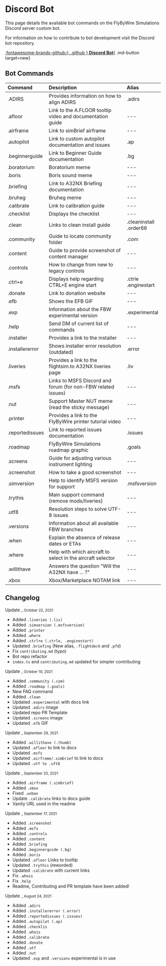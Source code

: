 # Discord Bot

This page details the available bot commands on the FlyByWire Simulations Discord server custom bot. 

For information on how to contribute to bot development visit the Discord bot repository.

[:fontawesome-brands-github:{: .github } **Discord Bot**](https://github.com/flybywiresim/discord-bot){ .md-button target=new}
 
## Bot Commands

| Command         | Description                                                  | Alias                      |
| :---            | :---                                                         | :---                       |
| .ADIRS          | Provides information on how to align ADIRS                   | .adirs                     |
| .afloor         | Link to the A.FLOOR tooltip video and documentation guide    | ---                        |
| .airframe       | Link to simBrief airframe                                    | ---                        |
| .autopilot      | Link to custom autopilot documentation and issues            | .ap                        |
| .beginnerguide  | Link to Beginner Guide documentation                         | .bg                        |
| .boratorium     | Boratorium meme                                              | ---                        |
| .boris          | Boris sound meme                                             | ---                        |
| .briefing       | Link to A32NX Briefing documentation                         | ---                        |
| .bruheg         | Bruheg meme                                                  | ---                        |
| .calibrate      | Link to calibration guide                                    | ---                        |
| .checklist      | Displays the checklist                                       | ---                        |
| .clean          | Links to clean install guide                                 | .cleaninstall <br>.order66 |
| .community      | Guide to locate community folder                             | .com                       |
| .content        | Guide to provide screenshot of content manager               | ---                        |
| .controls       | How to change from new to legacy controls                    | ---                        |
| .ctrl+e         | Displays help regarding CTRL+E engine start                  | .ctrle <br>.enginestart    |
| .donate         | Link to donation website                                     | ---                        |
| .efb            | Shows the EFB GIF                                            | ---                        |
| .exp            | Information about the FBW experimental version               | .experimental              |
| .help           | Send DM of current list of commands                          | ---                        |
| .installer      | Provides a link to the installer                             | ---                        |
| .installererror | Shows installer error resolution (outdated)                  | .error                     |
| .liveries       | Provides a link to the flightsim.to A32NX liveries page      | .liv                       |
| .msfs           | Links to MSFS Discord and forum (for non-FBW related issues) | ---                        |
| .nut            | Support Master NUT meme (read the sticky message)            | ---                        |
| .printer        | Provides a link to the FlyByWire printer tutorial video      | ---                        |
| .reportedissues | Link to reported issues documentation                        | .issues                    |
| .roadmap        | FlyByWire Simulations roadmap graphic                        | .goals                     |
| .screens        | Guide for adjusting various instrument lighting              | ---                        |
| .screenshot     | How to take a good screenshot                                | ---                        |
| .simversion     | Help to identify MSFS version for support                    | .msfsversion               |
| .trythis        | Main support command (remove mods/liveries)                  | ---                        |
| .utf8           | Resolution steps to solve UTF-8 issues                       | ---                        |
| .versions       | Information about all available FBW branches                 | ---                        |
| .when           | Explain the absence of release dates or ETAs                 | ---                        |
| .where          | Help with which aircraft to select in the aircraft selector  | ---                        |
| .willithave     | Answers the question "Will the A32NX have ... ?"             | ---                        |
| .xbox           | Xbox/Marketplace NOTAM link                                  | ---                        |

## Changelog

Update <small>_ October 22, 2021</small>

- Added `.liveries (.liv)`
- Added `.simversion (.msfsversion)`
- Added `.printer`
- Added `.where`
- Added `.ctrl+e (.ctrle, .enginestart)`
- Updated `.briefing` (New alias, `.flightdeck` and `.pfd`)
- Fix `contributing.md` (typo)
- Bot repo refactor
- `index.ts` and `contributing.md` updated for simpler contributing

Update <small>_ October 10, 2021</small>

- Added `.community (.com)`
- Added `.roadmap (.goals)`
- New FAQ command
- Added `.clean`
- Updated `.experimental` with docs link
- Updated `.adirs` image
- Updated repo PR Template
- Updated `.screens` image
- Updated `.efb` GIF

Update <small>_ September 29, 2021</small>

- Added `.willithave (.thumb)`
- Updated `.afloor` to link to docs
- Updated `.msfs`
- Updated `.airframe/.simbrief` to link to docs
- Updated `.utf to .uft8`

Update <small>_ September 20, 2021</small>

- Added `.airframe (.simbrief)`
- Added `.xbox`
- Fixed `.unban`
- Update `.calibrate` links to docs guide
- Vanity URL used in the readme

Update <small>_ September 17, 2021</small>

- Added `.screenshot`
- Added `.msfs`
- Added `.controls`
- Added `.content`
- Added `.briefing`
- Added `.beginnerguide (.bg)`
- Added `.boris`
- Updated `.afloor` Links to tooltip
- Updated `.trythis` (reworded)
- Updated `.calibrate` with current links
- Fix `.whois`
- Fix `.help`
- Readme, Contributing and PR template have been added!

Update <small>_ August 24, 2021</small>

- Added `.adirs`
- Added `.installererror (.error)`
- Added `.reportedissues (.issues)`
- Added `.autopilot (.ap)`
- Added `.checklis`
- Added `.whois`
- Added `.calibrate`
- Added `.donate`
- Added `.utf`
- Added `.nut`
- Updated `.exp` and `.versions` experimental is in use
